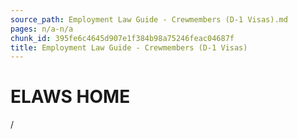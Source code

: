 ```yaml
---
source_path: Employment Law Guide - Crewmembers (D-1 Visas).md
pages: n/a-n/a
chunk_id: 395fe6c4645d907e1f384b98a75246feac04687f
title: Employment Law Guide - Crewmembers (D-1 Visas)
---
```

# ELAWS HOME

/
